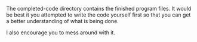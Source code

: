 The completed-code directory contains the finished program files. It would be
best it you attempted to write the code yourself first so that you can get a
better understanding of what is being done.

I also encourage you to mess around with it.
